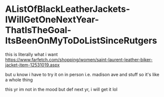 # AListOfBlackLeatherJackets-IWillGetOneNextYear-ThatIsTheGoal-ItsBeenOnMyToDoListSinceRutgers

this is literally what i want https://www.farfetch.com/shopping/women/saint-laurent-leather-biker-jacket-item-12531019.aspx

but u know i have to try it on in person i.e. madison ave and stuff so it's like a whole thing

this yr im not in the mood but def next yr, i will get it lol
